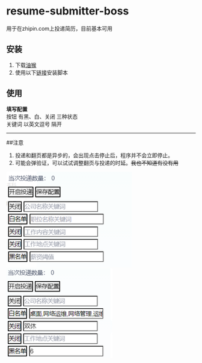 # resume-submitter-boss
用于在zhipin.com上投递简历，目前基本可用
## 安装
1. 下载[油猴](https://www.tampermonkey.net/)
2. 使用以下[链接](https://greasyfork.org/zh-CN/scripts/471443-boss%E7%9B%B4%E8%81%98%E8%87%AA%E5%8A%A8%E6%8A%95%E9%80%92%E7%AE%80%E5%8E%86)安装脚本

## 使用   
**填写配置**   
按钮 有黑、白、关闭 三种状态  
关键词 以英文逗号 隔开  

---

##注意
1. 投递和翻页都是异步的，会出现点击停止后，程序并不会立即停止。
2. 可能会弹验证，可以试试调整翻页与投递的时延。~~我也不知道有没有用~~

![界面预览](images/界面预览.png "界面预览") ![示例](images/示例.png "填写示例")  
